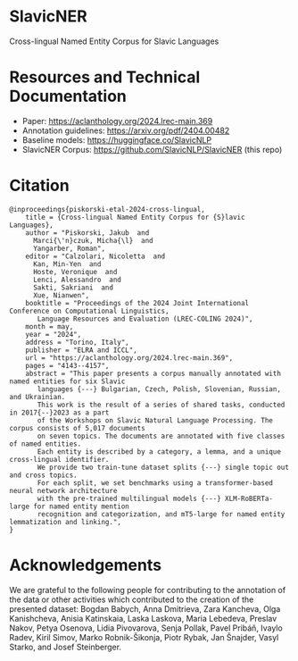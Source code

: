 # SlavicNER
Cross-lingual Named Entity Corpus for Slavic Languages

# Resources and Technical Documentation

- Paper: https://aclanthology.org/2024.lrec-main.369
- Annotation guidelines: https://arxiv.org/pdf/2404.00482
- Baseline models: https://huggingface.co/SlavicNLP
- SlavicNER Corpus: https://github.com/SlavicNLP/SlavicNER (this repo)

# Citation

```
@inproceedings{piskorski-etal-2024-cross-lingual,
    title = {Cross-lingual Named Entity Corpus for {S}lavic Languages},
    author = "Piskorski, Jakub  and
      Marci{\'n}czuk, Micha{\l}  and
      Yangarber, Roman",
    editor = "Calzolari, Nicoletta  and
      Kan, Min-Yen  and
      Hoste, Veronique  and
      Lenci, Alessandro  and
      Sakti, Sakriani  and
      Xue, Nianwen",
    booktitle = "Proceedings of the 2024 Joint International Conference on Computational Linguistics,
       Language Resources and Evaluation (LREC-COLING 2024)",
    month = may,
    year = "2024",
    address = "Torino, Italy",
    publisher = "ELRA and ICCL",
    url = "https://aclanthology.org/2024.lrec-main.369",
    pages = "4143--4157",
    abstract = "This paper presents a corpus manually annotated with named entities for six Slavic
       languages {---} Bulgarian, Czech, Polish, Slovenian, Russian, and Ukrainian.
       This work is the result of a series of shared tasks, conducted in 2017{--}2023 as a part
       of the Workshops on Slavic Natural Language Processing. The corpus consists of 5,017 documents
       on seven topics. The documents are annotated with five classes of named entities.
       Each entity is described by a category, a lemma, and a unique cross-lingual identifier.
       We provide two train-tune dataset splits {---} single topic out and cross topics.
       For each split, we set benchmarks using a transformer-based neural network architecture
       with the pre-trained multilingual models {---} XLM-RoBERTa-large for named entity mention
       recognition and categorization, and mT5-large for named entity lemmatization and linking.",
}
```

# Acknowledgements

We are grateful to the following people for contributing to the annotation of the data or other activities which contributed to the creation of the presented dataset: Bogdan Babych, Anna Dmitrieva, Zara Kancheva, Olga Kanishcheva, Anisia Katinskaia, Laska Laskova, Maria Lebedeva, Preslav Nakov, Petya Osenova, Lidia Pivovarova, Senja Pollak,
Pavel Pribáň, Ivaylo Radev, Kiril Simov,  Marko Robnik-Šikonja, Piotr Rybak, Jan Šnajder, Vasyl Starko, and Josef Steinberger.
